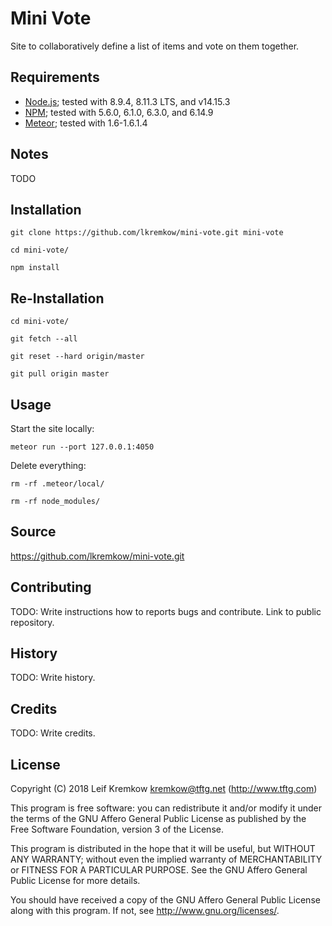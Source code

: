 # Mini Vote

  Site to collaboratively define a list of items and vote on them together.


## Requirements

   * [Node.js](https://nodejs.org/en/); tested with 8.9.4, 8.11.3 LTS, and v14.15.3
   * [NPM](https://www.npmjs.com); tested with 5.6.0, 6.1.0, 6.3.0, and 6.14.9
   * [Meteor](https://www.meteor.com/install); tested with 1.6-1.6.1.4


## Notes

   TODO


## Installation

   `git clone https://github.com/lkremkow/mini-vote.git mini-vote`

   `cd mini-vote/`

   `npm install`


## Re-Installation

   `cd mini-vote/`

   `git fetch --all`

   `git reset --hard origin/master`

   `git pull origin master`


## Usage

   Start the site locally:

   `meteor run --port 127.0.0.1:4050`

   Delete everything:

   `rm -rf .meteor/local/`

   `rm -rf node_modules/`


## Source

   https://github.com/lkremkow/mini-vote.git


## Contributing

   TODO: Write instructions how to reports bugs and contribute. Link to public repository.


## History

   TODO: Write history.


## Credits

   TODO: Write credits.


## License

   Copyright (C) 2018 Leif Kremkow <kremkow@tftg.net> (http://www.tftg.com)

   This program is free software: you can redistribute it and/or modify it under the terms of the GNU Affero General Public License as published by the Free Software Foundation, version 3 of the License.

   This program is distributed in the hope that it will be useful, but WITHOUT ANY WARRANTY; without even the implied warranty of MERCHANTABILITY or FITNESS FOR A PARTICULAR PURPOSE. See the GNU Affero General Public License for more details.

   You should have received a copy of the GNU Affero General Public License along with this program. If not, see <http://www.gnu.org/licenses/>.
